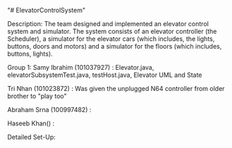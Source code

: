 "# ElevatorControlSystem" 

Description: The team designed and implemented an elevator control system and simulator. The system consists of an elevator
controller (the Scheduler), a simulator for the elevator cars (which includes, the lights, buttons, doors and motors)
and a simulator for the floors (which includes, buttons, lights). 

Group 1: 
Samy Ibrahim (101037927) : Elevator.java, elevatorSubsystemTest.java, testHost.java, Elevator UML and State

Tri Nhan (101023872) : Was given the unplugged N64 controller from older brother to "play too"

Abraham Srna (100997482) :

Haseeb Khan() :

Detailed Set-Up:

